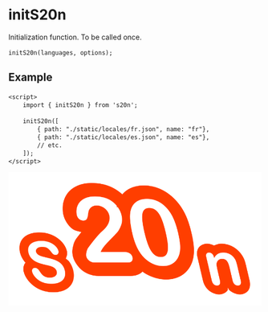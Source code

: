 # initS20n

Initialization function. To be called once.

```svelte
initS20n(languages, options);
```

## Example
```svelte
<script>
    import { initS20n } from 's20n';

    initS20n([
        { path: "./static/locales/fr.json", name: "fr"},
        { path: "./static/locales/es.json", name: "es"},
        // etc.
    ]);
</script>
```

![S20n Icon](./static/s20n.svg "S20n Icon")
